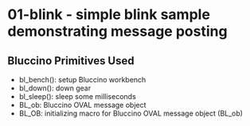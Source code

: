 # 01-blink - simple blink sample demonstrating message posting

## Bluccino Primitives Used

* bl_bench(): setup Bluccino workbench
* bl_down(): down gear
* bl_sleep(): sleep some milliseconds
* BL_ob: Bluccino OVAL message object
* BL_OB: initializing macro for Bluccino OVAL message object (BL_ob)
